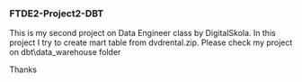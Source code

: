 ### FTDE2-Project2-DBT

This is my second project on Data Engineer class by DigitalSkola.
In this project I try to create mart table from dvdrental.zip. Please check my project on dbt\data_warehouse folder

Thanks
